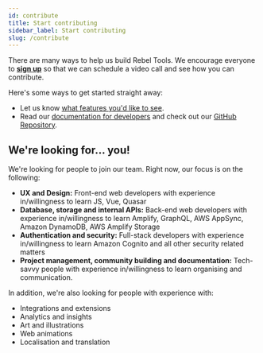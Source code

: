 ```yaml
---
id: contribute
title: Start contributing
sidebar_label: Start contributing
slug: /contribute
---
```


There are many ways to help us build Rebel Tools. We encourage everyone to **[sign up](http://activism.rocks/join)** so that we can schedule a video call and see how you can contribute. 

Here's some ways to get started straight away:
- Let us know [what features you'd like to see](https://shipright.community/rebeltools).
- Read our [documentation for developers](developer-docs) and check out our [GitHub Repository](https://github.com/activisthandbook/rebeltools). 

## We're looking for... you!
We're looking for people to join our team. Right now, our focus is on the following:
- **UX and Design:** Front-end web developers with experience in/willingness to learn JS, Vue, Quasar
- **Database, storage and internal APIs:** Back-end web developers with experience in/willingness to learn Amplify, GraphQL, AWS AppSync, Amazon DynamoDB, AWS Amplify Storage
- **Authentication and security:** Full-stack developers with experience in/willingness to learn Amazon Cognito and all other security related matters
- **Project management, community building and documentation:** Tech-savvy people with experience in/willingness to learn organising and communication.

In addition, we're also looking for people with experience with: 
- Integrations and extensions
- Analytics and insights
- Art and illustrations
- Web animations
- Localisation and translation
